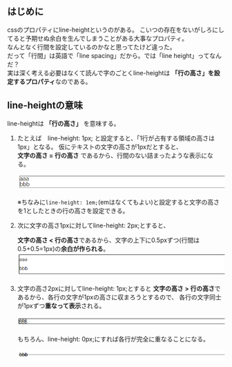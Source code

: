 ## はじめに
cssのプロパティにline-heightというのがある。
こいつの存在をないがしろにしてると予期せぬ余白を生んでしまうことがある大事なプロパティ。  
なんとなく行間を設定しているのかなと思ってたけど違った。  
だって「行間」は英語で「line spacing」だから。では「line height」ってなんだ？  
実は深く考える必要はなくて読んで字のごとくline-heightは **「行の高さ」を設定するプロパティ**なのである。  

## line-heightの意味
line-heightは **「行の高さ」** を意味する。

1. たとえば　line-height: 1px; と設定すると、「1行が占有する領域の高さは 1px」となる。
   仮にテキストの文字の高さが1pxだとすると、  
   **文字の高さ = 行の高さ** であるから、行間のない詰まったような表示になる。
   
   ![](./img/line-height1.PNG)
   
   ※ちなみに`line-height: 1em;`(emはなくてもよい)と設定すると文字の高さを1としたときの行の高さを設定できる。  

  

2. 次に文字の高さ1pxに対してline-height: 2px;とすると、

   **文字の高さ < 行の高さ**であるから、文字の上下に0.5pxずつ(行間は0.5+0.5=1px)の**余白が作られる**。
   ![](./img/line-height2.PNG)

3. 文字の高さ2pxに対してline-height: 1px;とすると
   **文字の高さ > 行の高さ**であるから、各行の文字が1pxの高さに収まろうとするので、
   各行の文字同士が1pxずつ**重なって表示**される。
   
   ![](./img/line-height3.PNG)
   
   もちろん、line-height: 0px;にすれば各行が完全に重なることになる。
   
   ![](./img/line-height4.PNG)
